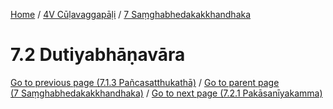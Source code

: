 
[Home](/) / [4V Cūḷavaggapāḷi](../../4V.md) / [7 Saṃghabhedakakkhandhaka](../7.md)

# 7.2 Dutiyabhāṇavāra


[Go to previous page (7.1.3 Pañcasatthukathā)](7.1/7.1.3.md) / [Go to parent page (7 Saṃghabhedakakkhandhaka)](../7.md) / [Go to next page (7.2.1 Pakāsanīyakamma)](7.2/7.2.1.md)


